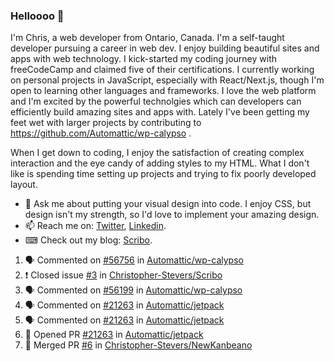 ### Helloooo 👋

I'm Chris, a web developer from Ontario, Canada. I'm a self-taught developer pursuing a career in web dev. I enjoy building beautiful sites and apps with web technology.
I kick-started my coding journey with freeCodeCamp and claimed five of their certifications.  I currently working on personal projects in JavaScript, especially with React/Next.js, though I'm open to learning other languages and frameworks. I love the web platform and I'm excited by the powerful technolgies which can developers can efficiently build amazing sites and apps with. Lately I've been getting my feet wet with larger projects by contributing to https://github.com/Automattic/wp-calypso .

When I get down to coding, I enjoy the satisfaction of creating complex interaction and the eye candy of adding styles to my HTML. What I don't like is spending time setting up projects and trying to fix poorly developed layout.

- 💬 Ask me about putting your visual design into code. I enjoy CSS, but design isn't my strength, so I'd love to implement your amazing design.
- 📫 Reach me on: [Twitter](https://twitter.com/Christo28120856), [Linkedin](https://www.linkedin.com/in/christopher-stevers-07b9a5204/).
- ⌨ Check out my blog: [Scribo](https://christopherstevers.cf).
<!--
**Christopher-Stevers/Christopher-Stevers** is a ✨ _special_ ✨ repository because its `README.md` (this file) appears on your GitHub profile.

Here are some ideas to get you started:

- 🔭 I’m currently working on ...
- 🌱 I’m currently learning ...
- 👯 I’m looking to collaborate on ...
- 🤔 I’m looking for help with ...
- 😄 Pronouns: ...
- ⚡ Fun fact: ...
-->

<!--START_SECTION:activity-->
1. 🗣 Commented on [#56756](https://github.com/Automattic/wp-calypso/issues/56756) in [Automattic/wp-calypso](https://github.com/Automattic/wp-calypso)
2. ❗️ Closed issue [#3](https://github.com/Christopher-Stevers/Scribo/issues/3) in [Christopher-Stevers/Scribo](https://github.com/Christopher-Stevers/Scribo)
3. 🗣 Commented on [#56199](https://github.com/Automattic/wp-calypso/issues/56199) in [Automattic/wp-calypso](https://github.com/Automattic/wp-calypso)
4. 🗣 Commented on [#21263](https://github.com/Automattic/jetpack/issues/21263) in [Automattic/jetpack](https://github.com/Automattic/jetpack)
5. 🗣 Commented on [#21263](https://github.com/Automattic/jetpack/issues/21263) in [Automattic/jetpack](https://github.com/Automattic/jetpack)
6. 💪 Opened PR [#21263](https://github.com/Automattic/jetpack/pull/21263) in [Automattic/jetpack](https://github.com/Automattic/jetpack)
7. 🎉 Merged PR [#6](https://github.com/Christopher-Stevers/NewKanbeano/pull/6) in [Christopher-Stevers/NewKanbeano](https://github.com/Christopher-Stevers/NewKanbeano)
<!--END_SECTION:activity-->
